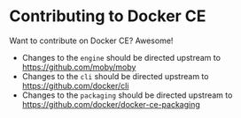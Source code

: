 # Contributing to Docker CE

Want to contribute on Docker CE? Awesome!

* Changes to the `engine` should be directed upstream to https://github.com/moby/moby
* Changes to the `cli` should be directed upstream to https://github.com/docker/cli
* Changes to the `packaging` should be directed upstream to https://github.com/docker/docker-ce-packaging
